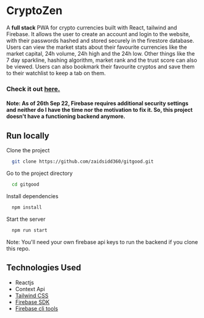 <h1>CryptoZen</h1>

<p>A <strong>full stack</strong> PWA for crypto currencies built with React, tailwind and Firebase. It allows the user to create an account and login to the website, with their passwords hashed and stored securely in the firestore database. Users can view the market stats about their favourite currencies like the market capital, 24h volume, 24h high and the 24h low. Other things like the 7 day sparkline, hashing algorithm, market rank and the trust score can also be viewed. Users can also bookmark their favourite cryptos and save them to their watchlist to keep a tab on them. </p>

<h3>Check it out <a href="https://zaidsidd360.github.io/cryptozen">here.</a></h3>
<h4>Note: As of 26th Sep 22, Firebase requires additional security settings and neither do I have the time nor the motivation to fix it. So, this project doesn't have a functioning backend anymore.</h4>

## Run locally 

Clone the project

```bash
  git clone https://github.com/zaidsidd360/gitgood.git
```

Go to the project directory

```bash
  cd gitgood
```

Install dependencies

```bash
  npm install
```

Start the server

```bash
  npm run start
```

Note: You'll need your own firebase api keys to  run the backend if you clone this repo.

<h2>Technologies Used</h2>

<ul>
<li>Reactjs</li>
<li>Context Api</li>
<li><a href="https://github.com/tailwindlabs/tailwindcss" target="_blank">Tailwind CSS</a></li>
<li><a href="https://github.com/firebase/firebase-js-sdk" target="_blank">Firebase SDK</a></li>
<li><a href="https://github.com/firebase/firebase-tools" target="_blank">Firebase cli tools</a></li>
</ul>



